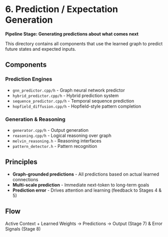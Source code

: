 # 6. Prediction / Expectation Generation

**Pipeline Stage: Generating predictions about what comes next**

This directory contains all components that use the learned graph to predict future states and expected inputs.

## Components

### Prediction Engines
- `gnn_predictor.cpp/h` - Graph neural network predictor
- `hybrid_predictor.cpp/h` - Hybrid prediction system
- `sequence_predictor.cpp/h` - Temporal sequence prediction
- `hopfield_diffusion.cpp/h` - Hopfield-style pattern completion

### Generation & Reasoning
- `generator.cpp/h` - Output generation
- `reasoning.cpp/h` - Logical reasoning over graph
- `melvin_reasoning.h` - Reasoning interfaces
- `pattern_detector.h` - Pattern recognition

## Principles
- **Graph-grounded predictions** - All predictions based on actual learned connections
- **Multi-scale prediction** - Immediate next-token to long-term goals
- **Prediction error** - Drives attention and learning (feedback to Stages 4 & 5)

## Flow
Active Context + Learned Weights → Predictions → Output (Stage 7) & Error Signals (Stage 8)


